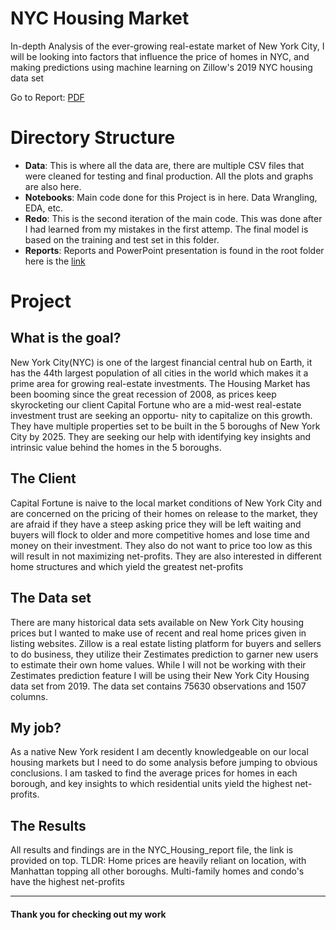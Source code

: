 NYC Housing Market
==============================

In-depth Analysis of the ever-growing real-estate market of New York City, I will be looking into factors that influence the price of homes in NYC, and making predictions using machine learning on Zillow's 2019 NYC housing data set

Go to Report: [PDF](https://github.com/izinex/Springboard-Data-Science/blob/master/Capstone%202%20-%20NYC%20Housing%20Prediction/NYC_Housing_Report.pdf)


Directory Structure
==============================

- **Data**: This is where all the data are, there are multiple CSV files that were cleaned for testing and final production. All the plots and graphs are also here.
- **Notebooks**: Main code done for this Project is in here. Data Wrangling, EDA, etc. 
- **Redo**: This is the second iteration of the main code. This was done after I had learned from my mistakes in the first attemp. The final model is based on the training and test set in this folder. 
- **Reports**: Reports and PowerPoint presentation is found in the root folder here is the [link](https://github.com/izinex/Springboard-Data-Science/tree/master/Capstone%202%20-%20NYC%20Housing%20Prediction)


Project 
==============================

## What is the goal?
New York City(NYC) is one of the largest financial central hub on Earth, it has
the 44th largest population of all cities in the world which makes it a prime area
for growing real-estate investments. The Housing Market has been booming
since the great recession of 2008, as prices keep skyrocketing our client Capital
Fortune who are a mid-west real-estate investment trust are seeking an opportu-
nity to capitalize on this growth. They have multiple properties set to be built
in the 5 boroughs of New York City by 2025. They are seeking our help with
identifying key insights and intrinsic value behind the homes in the 5 boroughs.

## The Client
Capital Fortune is naive to the local market conditions of New York City and are concerned on the pricing of their homes on release to the market, they are afraid if they have a steep asking price they will be left waiting and buyers will flock to older and more competitive homes and lose time and money on their investment. 
They also do not want to price too low as this will result in not maximizing net-profits. They are also interested in different home structures and which yield the greatest net-profits
 
## The Data set

There are many historical data sets available on New York City housing prices but I wanted to make use of recent and real home prices given in listing websites. 
Zillow is a real estate listing platform for buyers and sellers to do business, they utilize their Zestimates prediction to garner new users to estimate their own home values. 
While I will not be working with their Zestimates prediction feature I will be using their New York City Housing data set from 2019. The data set contains 75630 observations and 1507 columns.
## My job?

As a native New York resident I am decently knowledgeable on our local housing
markets but I need to do some analysis before jumping to obvious conclusions. I
am tasked to find the average prices for homes in each borough, and key insights
to which residential units yield the highest net-profits.

## The Results
All results and findings are in the NYC_Housing_report file, the link is provided on top. 
TLDR: Home prices are heavily reliant on location, with Manhattan topping all other boroughs. 
Multi-family homes and condo's have the highest net-profits


---

#### Thank you for checking out my work 
